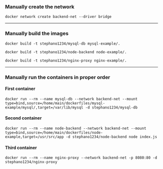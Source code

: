 ### Manually create the network
```
docker network create backend-net --driver bridge
```
---
### Manually build the images
```
docker build -t stephano1234/mysql-db mysql-example/.
```
```
docker build -t stephano1234/node-backend node-example/.
```
```
docker build -t stephano1234/nginx-proxy nginx-example/.
```
---
### Manually run the containers in proper order
#### First container
```
docker run --rm --name mysql-db --network backend-net --mount type=bind,source=/home/main/dockerfiles/mysql-example/mysql/,target=/var/lib/mysql -d stephano1234/mysql-db
```
#### Second container
```
docker run --rm --name node-backend --network backend-net --mount type=bind,source=/home/main/dockerfiles/node-example,target=/usr/src/app -d stephano1234/node-backend node index.js
```
#### Third container
```
docker run --rm --name nginx-proxy --network backend-net -p 8080:80 -d stephano1234/nginx-proxy
```